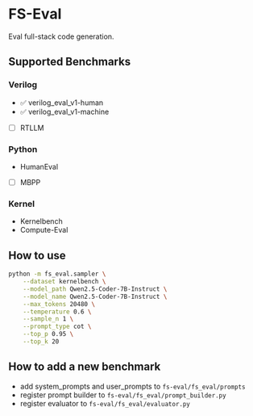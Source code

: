 # FS-Eval

Eval full-stack code generation.


## Supported Benchmarks

### Verilog

- ✅ verilog_eval_v1-human
- ✅ verilog_eval_v1-machine
- [ ] RTLLM

### Python
- HumanEval
- [ ] MBPP

### Kernel
- Kernelbench
- Compute-Eval


## How to use

```bash
python -m fs_eval.sampler \
    --dataset kernelbench \
    --model_path Qwen2.5-Coder-7B-Instruct \
    --model_name Qwen2.5-Coder-7B-Instruct \
    --max_tokens 20480 \
    --temperature 0.6 \
    --sample_n 1 \
    --prompt_type cot \
    --top_p 0.95 \
    --top_k 20
```

## How to add a new benchmark

- add system_prompts and user_prompts to `fs-eval/fs_eval/prompts`
- register prompt builder to `fs-eval/fs_eval/prompt_builder.py`
- register evaluator to `fs-eval/fs_eval/evaluator.py`